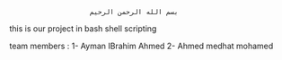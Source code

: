                         بسم الله الرحمن الرحيم 

this is our project in bash shell scripting 

team members :
       1- Ayman IBrahim Ahmed 
       2- Ahmed medhat  mohamed
